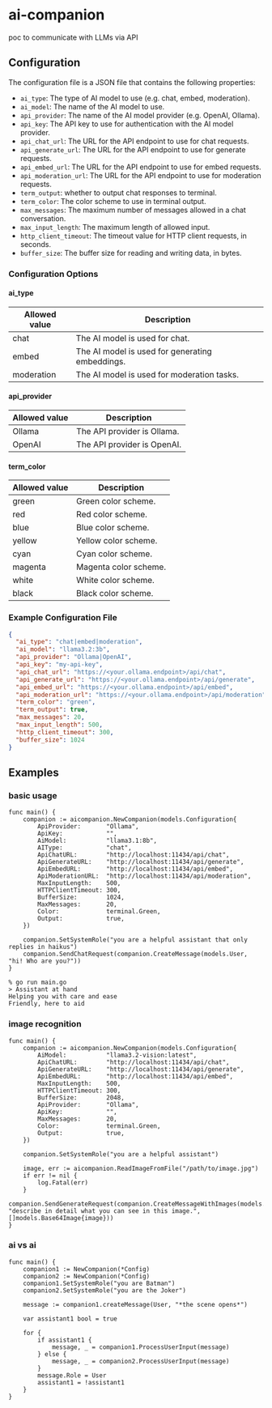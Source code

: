 # ai-companion

poc to communicate with LLMs via API

## Configuration

The configuration file is a JSON file that contains the following properties:

- `ai_type`: The type of AI model to use (e.g. chat, embed, moderation).
- `ai_model`: The name of the AI model to use.
- `api_provider`: The name of the AI model provider (e.g. OpenAI, Ollama).
- `api_key`: The API key to use for authentication with the AI model provider.
- `api_chat_url`: The URL for the API endpoint to use for chat requests.
- `api_generate_url`: The URL for the API endpoint to use for generate requests.
- `api_embed_url`: The URL for the API endpoint to use for embed requests.
- `api_moderation_url`: The URL for the API endpoint to use for moderation requests.
- `term_output`: whether to output chat responses to terminal.
- `term_color`: The color scheme to use in terminal output.
- `max_messages`: The maximum number of messages allowed in a chat conversation.
- `max_input_length`: The maximum length of allowed input.
- `http_client_timeout`: The timeout value for HTTP client requests, in seconds.
- `buffer_size`: The buffer size for reading and writing data, in bytes.

### Configuration Options

#### ai_type

|Allowed value|Description
|---|---
|chat|The AI model is used for chat.
|embed|The AI model is used for generating embeddings.
|moderation|The AI model is used for moderation tasks.

#### api_provider

|Allowed value|Description
|---|---
|Ollama|The API provider is Ollama.
|OpenAI|The API provider is OpenAI.

#### term_color

|Allowed value|Description
|---|---
|green|Green color scheme.
|red|Red color scheme.
|blue|Blue color scheme.
|yellow|Yellow color scheme.
|cyan|Cyan color scheme.
|magenta|Magenta color scheme.
|white|White color scheme.
|black|Black color scheme.

### Example Configuration File

```json
{
  "ai_type": "chat|embed|moderation",
  "ai_model": "llama3.2:3b",
  "api_provider": "Ollama|OpenAI",
  "api_key": "my-api-key",
  "api_chat_url": "https://<your.ollama.endpoint>/api/chat",
  "api_generate_url": "https://<your.ollama.endpoint>/api/generate",
  "api_embed_url": "https://<your.ollama.endpoint>/api/embed",
  "api_moderation_url": "https://<your.ollama.endpoint>/api/moderation",
  "term_color": "green",
  "term_output": true,
  "max_messages": 20,
  "max_input_length": 500,
  "http_client_timeout": 300,
  "buffer_size": 1024
}
```

## Examples

### basic usage

```golang
func main() {
    companion := aicompanion.NewCompanion(models.Configuration{
        ApiProvider:       "Ollama",
        ApiKey:            "",
        AiModel:           "llama3.1:8b",
        AIType:            "chat",
        ApiChatURL:        "http://localhost:11434/api/chat",
        ApiGenerateURL:    "http://localhost:11434/api/generate",
        ApiEmbedURL:       "http://localhost:11434/api/embed",
        ApiModerationURL:  "http://localhost:11434/api/moderation",
        MaxInputLength:    500,
        HTTPClientTimeout: 300,
        BufferSize:        1024,
        MaxMessages:       20,
        Color:             terminal.Green,
        Output:            true,
    })

    companion.SetSystemRole("you are a helpful assistant that only replies in haikus")
    companion.SendChatRequest(companion.CreateMessage(models.User, "hi! Who are you?"))
}
```

```console
% go run main.go 
> Assistant at hand
Helping you with care and ease
Friendly, here to aid
```

### image recognition

```golang
func main() {
    companion := aicompanion.NewCompanion(models.Configuration{
        AiModel:           "llama3.2-vision:latest",
        ApiChatURL:        "http://localhost:11434/api/chat",
        ApiGenerateURL:    "http://localhost:11434/api/generate",
        ApiEmbedURL:       "http://localhost:11434/api/embed",
        MaxInputLength:    500,
        HTTPClientTimeout: 300,
        BufferSize:        2048,
        ApiProvider:       "Ollama",
        ApiKey:            "",
        MaxMessages:       20,
        Color:             terminal.Green,
        Output:            true,
    })

    companion.SetSystemRole("you are a helpful assistant")

    image, err := aicompanion.ReadImageFromFile("/path/to/image.jpg")
    if err != nil {
        log.Fatal(err)
    }
    companion.SendGenerateRequest(companion.CreateMessageWithImages(models.User, "describe in detail what you can see in this image.", []models.Base64Image{image}))
}
```

### ai vs ai

```golang
func main() {
    companion1 := NewCompanion(*Config)
    companion2 := NewCompanion(*Config)
    companion1.SetSystemRole("you are Batman") 
    companion2.SetSystemRole("you are the Joker") 

    message := companion1.createMessage(User, "*the scene opens*")

    var assistant1 bool = true

    for {
        if assistant1 {
            message, _ = companion1.ProcessUserInput(message)
        } else {
            message, _ = companion2.ProcessUserInput(message)
        }
        message.Role = User
        assistant1 = !assistant1
    }
}
```
